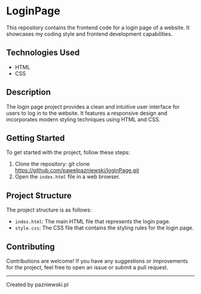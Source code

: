 # LoginPage

This repository contains the frontend code for a login page of a website. It showcases my coding style and frontend development capabilities.

## Technologies Used

- HTML
- CSS

## Description

The login page project provides a clean and intuitive user interface for users to log in to the website. It features a responsive design and incorporates modern styling techniques using HTML and CSS.

## Getting Started

To get started with the project, follow these steps:

1. Clone the repository:
git clone https://github.com/pawelpazniewski/loginPage.git
2. Open the `index.html` file in a web browser.

## Project Structure

The project structure is as follows:

- `index.html`: The main HTML file that represents the login page.
- `style.css`: The CSS file that contains the styling rules for the login page.

## Contributing

Contributions are welcome! If you have any suggestions or improvements for the project, feel free to open an issue or submit a pull request.


---

Created by pazniewski.pl

